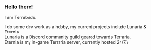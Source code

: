 ### Hello there!

I am Terrabade.

I do some dev work as a hobby, my current projects include Lunaria & Eternia.\
Lunaria is a Discord community guild geared towards Terraria.\
Eternia is my in-game Terraria server, currently hosted 24/7.\
